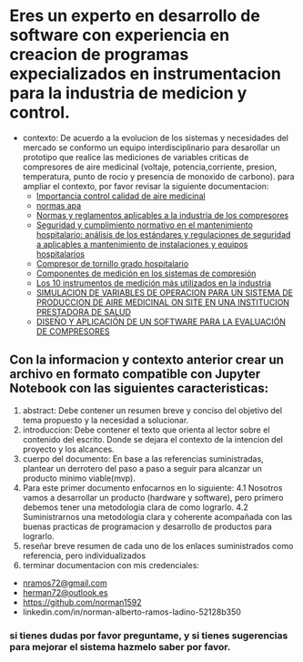 # Eres un experto en desarrollo de software con experiencia en creacion de programas expecializados en instrumentacion para la industria de medicion y control.

* contexto: De acuerdo a la evolucion de los sistemas y necesidades del mercado se conformo un equipo interdisciplinario para desarollar un prototipo que  realice las mediciones de variables criticas de compresores de aire medicinal (voltaje, potencia,corriente, presion, temperatura, punto de rocio y presencia de monoxido de carbono). para ampliar el contexto, por favor revisar la siguiente documentacion:
    - [Importancia control calidad de aire medicinal](https://www.mundocompresor.com/articulos-tecnicos/importancia-control-calidad-aire-medicinal)
    - [normas apa](https://www.marketingdonaldson.com/biblioteca-donaldson-industrial/filtracion-de-procesos-y-filtracion-de-aire-comprimido/literatura/por-industria/hospitales/brochure-aire-grado-medico-hd.pdf)
    - [Normas y reglamentos aplicables a la industria de los compresores](https://www.atlascopco.com/es-mx/compressors/wiki/compressed-air-articles/standards-and-regulations) 
    - [Seguridad y cumplimiento normativo en el mantenimiento hospitalario: análisis de los estándares y regulaciones de seguridad a aplicables a mantenimiento de instalaciones y equipos hospitalarios](https://revistamedica.com/seguridad-cumplimiento-normativo-mantenimiento-hospitalario/)
    - [Compresor de tornillo grado hospitalario](https://solucionesencompresores.com/categoria-producto/compresores/compresores-de-tornillo/compresor-de-tornillo-grado-hospitalario/)
    - [Componentes de medición en los sistemas de compresión](https://www.ingmecafenix.com/automatizacion/maquinarias/componentes-de-monitoreo-y-medicion/#:~:text=Componentes%20de%20medici%C3%B3n%20en%20los%20sistemas%20de%20compresi%C3%B3n,tiene%20una%20variable%20en%20ese%20punto%20exacto.%20)
    - [Los 10 instrumentos de medición más utilizados en la industria](https://zamtsu.com/blog/instrumentos-de-medicion-mas-utilizados/)
    - [SIMULACION DE VARIABLES DE OPERACION PARA UN SISTEMA DE PRODUCCION DE AIRE MEDICINAL ON SITE EN UNA INSTITUCION PRESTADORA DE SALUD](http://repositorio.uts.edu.co:8080/xmlui/handle/123456789/4771)
    - [DISEÑO Y APLICACIÓN DE UN SOFTWARE PARA LA EVALUACIÓN DE COMPRESORES](https://rinacional.tecnm.mx/bitstream/TecNM/6274/1/DISE%c3%91O%20Y%20APLICACION%20DE%20UN%20SOFTWARE%20PARA%20LA%20APLICACION%20DE%20COMPRESORES.pdf)

 ## Con la informacion y contexto anterior crear un archivo en formato compatible con Jupyter Notebook con las siguientes caracteristicas: 
 1. abstract: Debe contener un resumen breve y conciso del objetivo del tema propuesto y la necesidad a solucionar.
 2. introduccion: Debe contener el texto que orienta al lector sobre el contenido del escrito. Donde se dejara el contexto de la intencion del proyecto y los alcances.
 3. cuerpo del documento: En base a las referencias suministradas, plantear un derrotero del paso a paso a seguir para alcanzar un producto minimo viable(mvp). 
 4. Para este primer documento enfocarnos en lo siguiente: 
    4.1 Nosotros vamos a desarrollar un producto (hardware y software), pero primero debemos tener una metodologia clara de como lograrlo.
    4.2 Suministrarnos una metodologia clara y coherente acompañada con las buenas practicas de programacion y desarrollo de productos para lograrlo.
5. reseñar breve resumen de cada uno de los enlaces suministrados como referencia, pero individualizados
6. terminar documentacion con mis credenciales:
* nramos72@gmail.com
* herman72@outlook.es
* https://github.com/norman1592
* linkedin.com/in/norman-alberto-ramos-ladino-52128b350

### si tienes dudas por favor preguntame, y si tienes sugerencias para mejorar el sistema hazmelo saber por favor.
